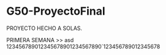 # G50-ProyectoFinal
PROYECTO HECHO A SOLAS.

PRIMERA SEMANA >>
asd
123456789012345678901234567890`123456789012345678